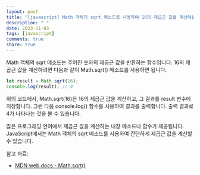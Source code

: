 ```yaml
---
layout: post
title: "[javascript] Math 객체의 sqrt 메소드를 사용하여 16의 제곱근 값을 계산하는 방법은 무엇인가요?"
description: " "
date: 2023-11-03
tags: [javascript]
comments: true
share: true
---
```


Math 객체의 sqrt 메소드는 주어진 숫자의 제곱근 값을 반환하는 함수입니다. 16의 제곱근 값을 계산하려면 다음과 같이 Math.sqrt() 메소드를 사용하면 됩니다.

```javascript
let result = Math.sqrt(16);
console.log(result); // 4
```

위의 코드에서, Math.sqrt(16)은 16의 제곱근 값을 계산하고, 그 결과를 result 변수에 저장합니다. 그런 다음 console.log() 함수를 사용하여 결과를 출력합니다. 출력 결과로 4가 나타나는 것을 볼 수 있습니다.

많은 프로그래밍 언어에서 제곱근 값을 계산하는 내장 메소드나 함수가 제공됩니다. JavaScript에서는 Math 객체의 sqrt 메소드를 사용하여 간단하게 제곱근 값을 계산할 수 있습니다.

참고 자료:
- [MDN web docs - Math.sqrt()](https://developer.mozilla.org/ko/docs/Web/JavaScript/Reference/Global_Objects/Math/sqrt)